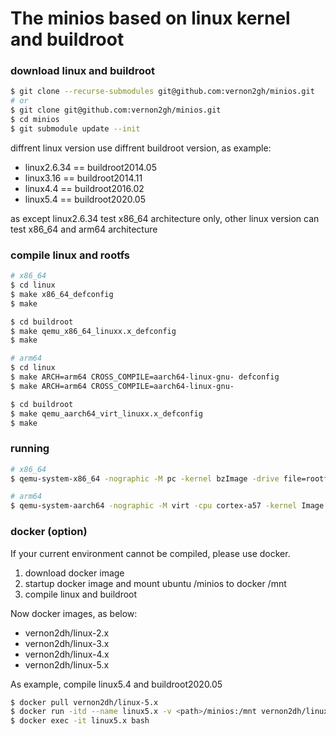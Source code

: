 # The minios based on linux kernel and buildroot

### download linux and buildroot

```bash
$ git clone --recurse-submodules git@github.com:vernon2gh/minios.git
# or
$ git clone git@github.com:vernon2gh/minios.git
$ cd minios
$ git submodule update --init
```

diffrent linux version use diffrent buildroot version, as example:

* linux2.6.34 == buildroot2014.05
* linux3.16   == buildroot2014.11
* linux4.4    == buildroot2016.02
* linux5.4    == buildroot2020.05

as except linux2.6.34 test x86_64 architecture only, other linux version can test x86_64 and arm64 architecture

### compile linux and rootfs

```bash
# x86_64
$ cd linux
$ make x86_64_defconfig
$ make

$ cd buildroot
$ make qemu_x86_64_linuxx.x_defconfig
$ make

# arm64
$ cd linux
$ make ARCH=arm64 CROSS_COMPILE=aarch64-linux-gnu- defconfig
$ make ARCH=arm64 CROSS_COMPILE=aarch64-linux-gnu-

$ cd buildroot
$ make qemu_aarch64_virt_linuxx.x_defconfig
$ make
```

### running

```bash
# x86_64
$ qemu-system-x86_64 -nographic -M pc -kernel bzImage -drive file=rootfs.extx -append "root=/dev/sda console=ttyS0"

# arm64
$ qemu-system-aarch64 -nographic -M virt -cpu cortex-a57 -kernel Image -initrd rootfs.cpio -append "console=ttyAMA0"
```

### docker (option)

If your current environment cannot be compiled, please use docker.

1. download docker image
2. startup docker image and mount ubuntu <path>/minios to docker /mnt
3. compile linux and buildroot

Now docker images, as below:

* vernon2dh/linux-2.x
* vernon2dh/linux-3.x
* vernon2dh/linux-4.x
* vernon2dh/linux-5.x

As example, compile linux5.4 and buildroot2020.05

```bash
$ docker pull vernon2dh/linux-5.x
$ docker run -itd --name linux5.x -v <path>/minios:/mnt vernon2dh/linux-5.x bash
$ docker exec -it linux5.x bash
```
